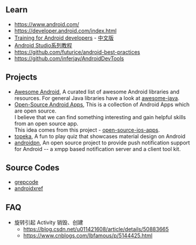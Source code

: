 ## Learn
- https://www.android.com/
- https://developer.android.com/index.html
- [Training for Android developers](https://developer.android.com/training/index.html) - [中文版](http://hukai.me/android-training-course-in-chinese/)
- [Android Studio系列教程](http://stormzhang.com/categories.html#devtools-ref)
- https://github.com/futurice/android-best-practices
- https://github.com/inferjay/AndroidDevTools

## Projects
- [Awesome Android](https://github.com/JStumpp/awesome-android), A curated list of awesome Android libraries and resources. For general Java libraries have a look at [awesome-java](https://github.com/akullpp/awesome-java).
- [Open-Source Android Apps](https://github.com/pcqpcq/open-source-android-apps), This is a collection of Android Apps which are open source.  
I believe that we can find something interesting and gain helpful skills from an open source app.  
This idea comes from this project - [open-source-ios-apps](https://github.com/dkhamsing/open-source-ios-apps).
- [topeka](https://github.com/googlesamples/android-topeka), A fun to play quiz that showcases material design on Android
- [androidpn](https://github.com/dannytiehui/androidpn), An open source project to provide push notification support for Android -- a xmpp based notification server and a client tool kit.

## Source Codes
- [grepcode](http://grepcode.com/project/repository.grepcode.com/java/ext/com.google.android/android/)
- [androidxref](http://androidxref.com)

## FAQ
- 旋转引起 Activity 销毁、创建
  - https://blog.csdn.net/u011421608/article/details/50883665
  - https://www.cnblogs.com/lbfamous/p/5144425.html
  

